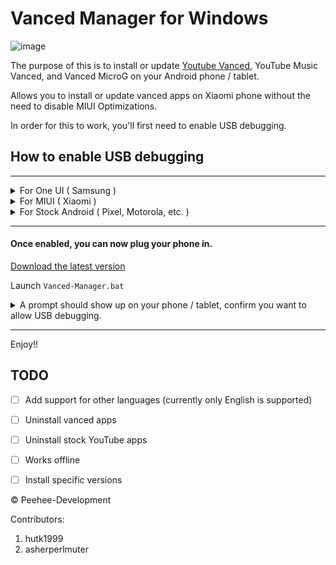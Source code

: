 # Vanced Manager for Windows


![image](https://user-images.githubusercontent.com/43358608/121217225-4f839e80-c88a-11eb-9bf5-09fa0ce31397.png)



The purpose of this is to install or update [Youtube Vanced](https://vancedapp.com/), YouTube Music Vanced, and Vanced MicroG on your Android phone / tablet.

Allows you to install or update vanced apps on Xiaomi phone without the need to disable MIUI Optimizations.

In order for this to work, you'll first need to enable USB debugging.


<a name="custom_anchor_name"></a>


## How to enable USB debugging

---
<details>
  <summary>For One UI  ( Samsung )</summary>
  
  <br>
  
- Go to Settings → About → Software information, tap Build Number 7 Times.
  
<img src="https://user-images.githubusercontent.com/43358608/121108388-579ff780-c812-11eb-918f-8a6bb3eb0b18.jpg" width="200"> &nbsp; 
<img src="https://user-images.githubusercontent.com/43358608/121108864-28d65100-c813-11eb-91d4-e36614c15635.jpg" width="200"> &nbsp;
<img src="https://user-images.githubusercontent.com/43358608/121109185-bc0f8680-c813-11eb-8dd0-5c07672bd197.jpg" width="200">

  <br>
  
- Go to Settings → Developer options → USB Debugging,
  

<img src="https://user-images.githubusercontent.com/43358608/121109814-ed3c8680-c814-11eb-9460-6b927dde93de.jpg" width="200"> &nbsp;
<img src="https://user-images.githubusercontent.com/43358608/121109983-37256c80-c815-11eb-85d8-68687ae2e91d.jpg" width="200">

</details>

<details>
  <summary>For MIUI  ( Xiaomi )</summary>
  
  <br>
  
- Go to Settings → About phone, tap MIUI version 7 times.
  
<img src="https://user-images.githubusercontent.com/43358608/121199791-e2690c80-c87b-11eb-9aa5-52d7c4938579.jpg" width="200"> &nbsp; 
<img src="https://user-images.githubusercontent.com/43358608/121200184-3673f100-c87c-11eb-83e9-7a171336e757.jpg" width="200"> 
  



  <br>
  
- Go to Settings → Additional settings → Developer options, enable "USB debugging" and "Install via USB"
  

<img src="https://user-images.githubusercontent.com/43358608/121201172-fe20e280-c87c-11eb-9069-72e006870868.jpg" width="200"> &nbsp;
<img src="https://user-images.githubusercontent.com/43358608/121201571-4b9d4f80-c87d-11eb-9440-05788edcef5c.jpg" width="200"> &nbsp;
<img src="https://user-images.githubusercontent.com/43358608/121202620-1a714f00-c87e-11eb-8ad8-ff7109fa407a.jpg" width="200"> &nbsp;
<img src="https://user-images.githubusercontent.com/43358608/121203398-bc913700-c87e-11eb-9483-f9f70e46110b.jpg" width="200">

  



</details>

<details>
  <summary>For Stock Android  ( Pixel, Motorola, etc. )</summary>
  
  <br>
  
- Go to Settings → About, tap Build Number 7 Times.
  
  <img src="https://user-images.githubusercontent.com/43358608/121206889-80130a80-c881-11eb-9eb8-45e05b78ba0b.png" width="200"> &nbsp; 
  <img src="https://user-images.githubusercontent.com/43358608/121207432-f1eb5400-c881-11eb-81a2-b0bafc1c8141.png" width="200">



  
  <br>
  
  - Go to Settings → System → Advanced → Developer options, enable USB Debugging.
  

  <img src="https://user-images.githubusercontent.com/43358608/121208529-ccab1580-c882-11eb-8683-014b50877edc.png" width="200"> &nbsp;
  <img src="https://user-images.githubusercontent.com/43358608/121208738-f49a7900-c882-11eb-9c5f-9803ab0b048b.png" width="200"> &nbsp;
  <img src="https://user-images.githubusercontent.com/43358608/121209134-43481300-c883-11eb-9e7b-08508500333b.png" width="200"> &nbsp;
  <img src="https://user-images.githubusercontent.com/43358608/121209938-ef89f980-c883-11eb-8acd-6e4102025c4a.png" width="200">

  

  
  
  
</details>

---

#### Once enabled, you can now plug your phone in.

[Download the latest version](https://github.com/Peehee-Development/Vanced-Manager/releases/latest/download/Vanced-Manager.zip)

 Launch `Vanced-Manager.bat`
 
<details>
  <summary>A prompt should show up on your phone / tablet, confirm you want to allow USB debugging.</summary>
  <br>
  
  <img src="https://user-images.githubusercontent.com/43358608/121111720-0eeb3d00-c818-11eb-8a4f-ff8908c80429.jpg" height="500"> &nbsp;
  <img src="https://user-images.githubusercontent.com/43358608/121218656-9b831300-c88b-11eb-94a9-88c65f248531.png" height="500"> &nbsp;
  

  
</details>









---
Enjoy!!

## TODO
- [ ] Add support for other languages (currently only English is supported)
- [ ] Uninstall vanced apps
- [ ] Uninstall stock YouTube apps
- [ ] Works offline
- [ ] Install specific versions









© Peehee-Development 

Contributors:
1) hutk1999
2) asherperlmuter


<!---
<br><br><br><br><br><br><br><br><br><br><br><br><br>
















HERE ON IS MEIRAS EDIT:

This batch file will Install / Update YouTube Vanced, Vanced Music, and MicroG on your android phone and tablet.

Begin here.
1) Plug the external device into the computer.

How to download the file and run;
1) Download the zip file from the green code indicator.
2) Once downloaded, save to a folder and unzip / extract.
3) Open the folder, and run vanced-manager.bat.
4) You will be presented with a menu, follow indicators.




To continue running the program;

  1) You will have to enable USB debugging which is available in developer options on the external device. 
  2) Once enabled, press R to refresh, enable USB debugginhg on the device and continue to the next step. 
  3) You will then be presented with a menu. 
     From this menu you can download Youtube Vanced, Youtube Music and MicroG by pressing the correlated keys. 
  4) Once finished, press V to visit the official Vanced website, or Q to quit. 







© Peehee-Development 

Contributors:
1) hutk1999
2) asherperlmuter

-->
